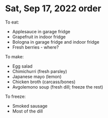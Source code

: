 # Sat, Sep 17, 2022 order
To eat:
* Applesauce in garage fridge
* Grapefruit in indoor fridge
* Bologna in garage fridge and indoor fridge
* Fresh berries - where?

To make: 
* Egg salad
* Chimichurri (fresh parsley)
* Japanese mayo (lemon)
* Chicken broth (carcass/bones)
* Avgolemono soup (fresh dill; freeze the rest)

To freeze:
* Smoked sausage
* Most of the dill

